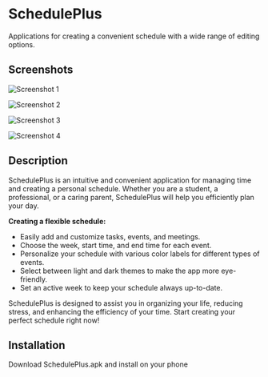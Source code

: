 # SchedulePlus

Applications for creating a convenient schedule with a wide range of editing options.

## Screenshots

![Screenshot 1](screenshots/screenshot1.png)


![Screenshot 2](screenshots/screenshot2.png)


![Screenshot 3](screenshots/screenshot3.png)


![Screenshot 4](screenshots/screenshot4.png)


## Description

SchedulePlus is an intuitive and convenient application for managing time and creating a personal schedule. Whether you are a student, a professional, or a caring parent, SchedulePlus will help you efficiently plan your day.

**Creating a flexible schedule:**
- Easily add and customize tasks, events, and meetings.
- Choose the week, start time, and end time for each event.
- Personalize your schedule with various color labels for different types of events.
- Select between light and dark themes to make the app more eye-friendly.
- Set an active week to keep your schedule always up-to-date.

SchedulePlus is designed to assist you in organizing your life, reducing stress, and enhancing the efficiency of your time. Start creating your perfect schedule right now!

## Installation

Download SchedulePlus.apk and install on your phone
